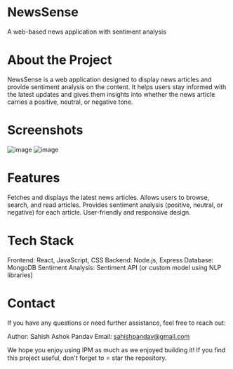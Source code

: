 # NewsSense
A web-based news application with sentiment analysis

# About the Project
NewsSense is a web application designed to display news articles and provide sentiment analysis on the content. It helps users stay informed with the latest updates and gives them insights into whether the news article carries a positive, neutral, or negative tone.

# Screenshots
![image](https://github.com/user-attachments/assets/9f925b15-60a3-4bab-ba15-91b7ead47ed0)
![image](https://github.com/user-attachments/assets/0dbc4ac9-c006-4c38-8f2c-9f60649acfcf)

# Features
Fetches and displays the latest news articles.
Allows users to browse, search, and read articles.
Provides sentiment analysis (positive, neutral, or negative) for each article.
User-friendly and responsive design.


# Tech Stack
Frontend: React, JavaScript, CSS
Backend: Node.js, Express
Database: MongoDB
Sentiment Analysis: Sentiment API (or custom model using NLP libraries)

# Contact
If you have any questions or need further assistance, feel free to reach out:

Author: Sahish Ashok Pandav
Email: sahishpandav@gmail.com

We hope you enjoy using IPM as much as we enjoyed building it! If you find this project useful, don't forget to ⭐ star the repository.
